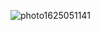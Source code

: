 ![photo1625051141](https://user-images.githubusercontent.com/70314729/123951938-f6a7b180-d9c2-11eb-8003-94eccf9985dc.jpeg)
<h2

